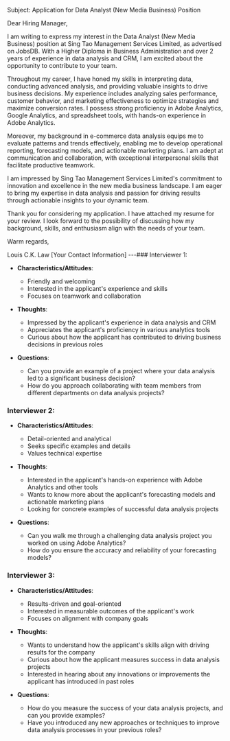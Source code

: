 Subject: Application for Data Analyst (New Media Business) Position

Dear Hiring Manager,

I am writing to express my interest in the Data Analyst (New Media Business) position at Sing Tao Management Services Limited, as advertised on JobsDB. With a Higher Diploma in Business Administration and over 2 years of experience in data analysis and CRM, I am excited about the opportunity to contribute to your team.

Throughout my career, I have honed my skills in interpreting data, conducting advanced analysis, and providing valuable insights to drive business decisions. My experience includes analyzing sales performance, customer behavior, and marketing effectiveness to optimize strategies and maximize conversion rates. I possess strong proficiency in Adobe Analytics, Google Analytics, and spreadsheet tools, with hands-on experience in Adobe Analytics.

Moreover, my background in e-commerce data analysis equips me to evaluate patterns and trends effectively, enabling me to develop operational reporting, forecasting models, and actionable marketing plans. I am adept at communication and collaboration, with exceptional interpersonal skills that facilitate productive teamwork.

I am impressed by Sing Tao Management Services Limited's commitment to innovation and excellence in the new media business landscape. I am eager to bring my expertise in data analysis and passion for driving results through actionable insights to your dynamic team.

Thank you for considering my application. I have attached my resume for your review. I look forward to the possibility of discussing how my background, skills, and enthusiasm align with the needs of your team.

Warm regards,

Louis C.K. Law
[Your Contact Information]
---### Interviewer 1: 
- **Characteristics/Attitudes**:
  - Friendly and welcoming
  - Interested in the applicant's experience and skills
  - Focuses on teamwork and collaboration

- **Thoughts**:
  - Impressed by the applicant's experience in data analysis and CRM
  - Appreciates the applicant's proficiency in various analytics tools
  - Curious about how the applicant has contributed to driving business decisions in previous roles

- **Questions**:
  - Can you provide an example of a project where your data analysis led to a significant business decision?
  - How do you approach collaborating with team members from different departments on data analysis projects?
  
### Interviewer 2:
- **Characteristics/Attitudes**:
  - Detail-oriented and analytical
  - Seeks specific examples and details
  - Values technical expertise

- **Thoughts**:
  - Interested in the applicant's hands-on experience with Adobe Analytics and other tools
  - Wants to know more about the applicant's forecasting models and actionable marketing plans
  - Looking for concrete examples of successful data analysis projects

- **Questions**:
  - Can you walk me through a challenging data analysis project you worked on using Adobe Analytics?
  - How do you ensure the accuracy and reliability of your forecasting models?

### Interviewer 3:
- **Characteristics/Attitudes**:
  - Results-driven and goal-oriented
  - Interested in measurable outcomes of the applicant's work
  - Focuses on alignment with company goals

- **Thoughts**:
   - Wants to understand how the applicant's skills align with driving results for the company
   - Curious about how the applicant measures success in data analysis projects
   - Interested in hearing about any innovations or improvements the applicant has introduced in past roles

- **Questions**:
   - How do you measure the success of your data analysis projects, and can you provide examples?
   - Have you introduced any new approaches or techniques to improve data analysis processes in your previous roles?